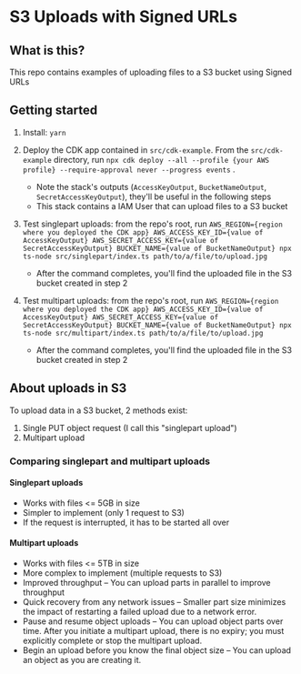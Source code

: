 # S3 Uploads with Signed URLs

## What is this?

This repo contains examples of uploading files to a S3 bucket using Signed URLs

## Getting started

1. Install: `yarn`
2. Deploy the CDK app contained in `src/cdk-example`. From the `src/cdk-example` directory, run `npx cdk deploy --all --profile {your AWS profile} --require-approval never --progress events` .

   - Note the stack's outputs (`AccessKeyOutput`, `BucketNameOutput`, `SecretAccessKeyOutput`), they'll be useful in the following steps
   - This stack contains a IAM User that can upload files to a S3 bucket

3. Test singlepart uploads: from the repo's root, run `AWS_REGION={region where you deployed the CDK app} AWS_ACCESS_KEY_ID={value of AccessKeyOutput} AWS_SECRET_ACCESS_KEY={value of SecretAccessKeyOutput} BUCKET_NAME={value of BucketNameOutput} npx ts-node src/singlepart/index.ts path/to/a/file/to/upload.jpg`
   - After the command completes, you'll find the uploaded file in the S3 bucket created in step 2
4. Test multipart uploads: from the repo's root, run `AWS_REGION={region where you deployed the CDK app} AWS_ACCESS_KEY_ID={value of AccessKeyOutput} AWS_SECRET_ACCESS_KEY={value of SecretAccessKeyOutput} BUCKET_NAME={value of BucketNameOutput} npx ts-node src/multipart/index.ts path/to/a/file/to/upload.jpg`
   - After the command completes, you'll find the uploaded file in the S3 bucket created in step 2

## About uploads in S3

To upload data in a S3 bucket, 2 methods exist:

1. Single PUT object request (I call this "singlepart upload")
2. Multipart upload

### Comparing singlepart and multipart uploads

#### Singlepart uploads

- Works with files <= 5GB in size
- Simpler to implement (only 1 request to S3)
- If the request is interrupted, it has to be started all over

#### Multipart uploads

- Works with files <= 5TB in size
- More complex to implement (multiple requests to S3)
- Improved throughput – You can upload parts in parallel to improve throughput
- Quick recovery from any network issues – Smaller part size minimizes the impact of restarting a failed upload due to a network error.
- Pause and resume object uploads – You can upload object parts over time. After you initiate a multipart upload, there is no expiry; you must explicitly complete or stop the multipart upload.
- Begin an upload before you know the final object size – You can upload an object as you are creating it.
